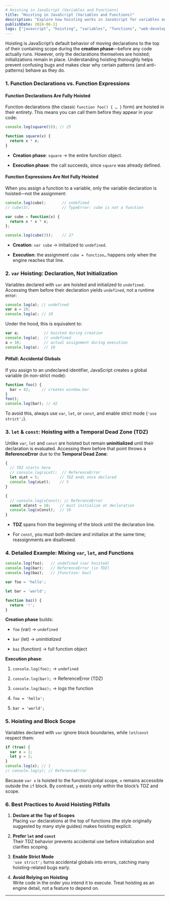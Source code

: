 ```yaml
---
# Hoisting in JavaScript (Variables and Functions)
title: "Hoisting in JavaScript (Variables and Functions)"
description: "Explore how hoisting works in JavaScript for variables and functions, including best practices to avoid common pitfalls."
publishDate: 2024-06-11
tags: ["javascript", "hoisting", "variables", "functions", "web-development"]
---
```


Hoisting is JavaScript’s default behavior of moving declarations to the top of their containing scope during the **creation phase**—before any code actually runs. However, only the declarations themselves are hoisted; initializations remain in place. Understanding hoisting thoroughly helps prevent confusing bugs and makes clear why certain patterns (and anti-patterns) behave as they do.

### 1. Function Declarations vs. Function Expressions

#### Function Declarations Are Fully Hoisted

Function declarations (the classic `function foo() { … }` form) are hoisted in their entirety. This means you can call them before they appear in your code:

```js
console.log(square(5)); // 25

function square(x) {
  return x * x;
}
```

- **Creation phase**: `square` → the entire function object.
    
- **Execution phase**: the call succeeds, since `square` was already defined.
    

#### Function Expressions Are Not Fully Hoisted

When you assign a function to a variable, only the variable declaration is hoisted—not the assignment:

```js
console.log(cube);       // undefined
// cube(3);              // TypeError: cube is not a function

var cube = function(x) {
  return x * x * x;
};

console.log(cube(3));    // 27
```

- **Creation**: `var cube` → initialized to `undefined`.
    
- **Execution**: the assignment `cube = function…` happens only when the engine reaches that line.
    

### 2. `var` Hoisting: Declaration, Not Initialization

Variables declared with `var` are hoisted and initialized to `undefined`. Accessing them before their declaration yields `undefined`, not a runtime error:

```js
console.log(a); // undefined
var a = 10;
console.log(a); // 10
```

Under the hood, this is equivalent to:

```js
var a;           // hoisted during creation
console.log(a);  // undefined
a = 10;          // actual assignment during execution
console.log(a);  // 10
```

#### Pitfall: Accidental Globals

If you assign to an undeclared identifier, JavaScript creates a global variable (in non-strict mode):

```js
function foo() {
  bar = 42;     // creates window.bar
}
foo();
console.log(bar); // 42
```

To avoid this, always use `var`, `let`, or `const`, and enable strict mode (`'use strict';`).

### 3. `let` & `const`: Hoisting with a Temporal Dead Zone (TDZ)

Unlike `var`, `let` and `const` are hoisted but remain **uninitialized** until their declaration is evaluated. Accessing them before that point throws a **ReferenceError** due to the **Temporal Dead Zone**:

```js
{
  // TDZ starts here
  // console.log(xLet);  // ReferenceError
  let xLet = 5;         // TDZ ends once declared
  console.log(xLet);    // 5
}

{
  // console.log(xConst); // ReferenceError
  const xConst = 10;    // must initialize at declaration
  console.log(xConst);  // 10
}
```

- **TDZ** spans from the beginning of the block until the declaration line.
    
- For `const`, you must both declare and initialize at the same time; reassignments are disallowed.
    

### 4. Detailed Example: Mixing `var`, `let`, and Functions

```js
console.log(foo);   // undefined (var hoisted)
console.log(bar);   // ReferenceError (in TDZ)
console.log(baz);   // [Function: baz]

var foo = 'hello';

let bar = 'world';

function baz() {
  return '!';
}
```

**Creation phase** builds:

- `foo` (var) → `undefined`
    
- `bar` (let) → _uninitialized_
    
- `baz` (function) → full function object
    

**Execution phase**:

1. `console.log(foo);` → `undefined`
    
2. `console.log(bar);` → ReferenceError (TDZ)
    
3. `console.log(baz);` → logs the function
    
4. `foo = 'hello';`
    
5. `bar = 'world';`
    

### 5. Hoisting and Block Scope

Variables declared with `var` ignore block boundaries, while `let`/`const` respect them:

```js
if (true) {
  var x = 1;
  let y = 2;
}
console.log(x); // 1
// console.log(y); // ReferenceError
```

Because `var x` is hoisted to the function/global scope, `x` remains accessible outside the `if` block. By contrast, `y` exists only within the block’s TDZ and scope.

### 6. Best Practices to Avoid Hoisting Pitfalls

1. **Declare at the Top of Scopes**  
    Placing `var` declarations at the top of functions (the style originally suggested by many style guides) makes hoisting explicit.
    
2. **Prefer `let` and `const`**  
    Their TDZ behavior prevents accidental use before initialization and clarifies scoping.
    
3. **Enable Strict Mode**  
    `'use strict';` turns accidental globals into errors, catching many hoisting-related bugs early.
    
4. **Avoid Relying on Hoisting**  
    Write code in the order you intend it to execute. Treat hoisting as an engine detail, not a feature to depend on.
    

---
